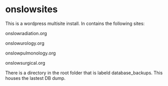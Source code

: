# onslowsites

This is a wordpress multisite install. In contains the following sites:

onslowradiation.org

onslowurology.org

onslowpulmonology.org

onslowsurgical.org

There is a directory in the root folder that is labeld database_backups. This houses the lastest DB dump. 
